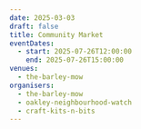 ```yaml
---
date: 2025-03-03
draft: false
title: Community Market
eventDates:
  - start: 2025-07-26T12:00:00
    end: 2025-07-26T15:00:00
venues:
  - the-barley-mow
organisers:
  - the-barley-mow
  - oakley-neighbourhood-watch
  - craft-kits-n-bits
---
```

